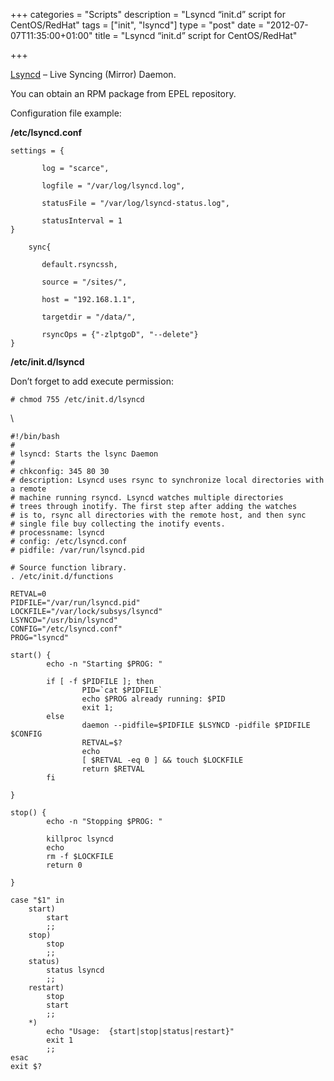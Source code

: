 +++
categories = "Scripts"
description = "Lsyncd “init.d” script for CentOS/RedHat"
tags = ["init", "lsyncd"]
type = "post"
date = "2012-07-07T11:35:00+01:00"
title = "Lsyncd “init.d” script for CentOS/RedHat"

+++

[Lsyncd](https://code.google.com/p/lsyncd/ "Lsyncd") – Live Syncing (Mirror) Daemon.

You can obtain an RPM package from EPEL repository.

Configuration file example:

**/etc/lsyncd.conf**

```
settings = {

       log = "scarce",

       logfile = "/var/log/lsyncd.log",

       statusFile = "/var/log/lsyncd-status.log",

       statusInterval = 1 
}

    sync{

       default.rsyncssh,

       source = "/sites/",

       host = "192.168.1.1",

       targetdir = "/data/",

       rsyncOps = {"-zlptgoD", "--delete"}
}
```

**/etc/init.d/lsyncd**

Don’t forget to add execute permission:

    # chmod 755 /etc/init.d/lsyncd

\

```
#!/bin/bash
#
# lsyncd: Starts the lsync Daemon
#
# chkconfig: 345 80 30
# description: Lsyncd uses rsync to synchronize local directories with a remote
# machine running rsyncd. Lsyncd watches multiple directories
# trees through inotify. The first step after adding the watches
# is to, rsync all directories with the remote host, and then sync
# single file buy collecting the inotify events.
# processname: lsyncd
# config: /etc/lsyncd.conf
# pidfile: /var/run/lsyncd.pid

# Source function library.
. /etc/init.d/functions

RETVAL=0
PIDFILE="/var/run/lsyncd.pid"
LOCKFILE="/var/lock/subsys/lsyncd"
LSYNCD="/usr/bin/lsyncd"
CONFIG="/etc/lsyncd.conf"
PROG="lsyncd"

start() {
        echo -n "Starting $PROG: "

        if [ -f $PIDFILE ]; then
                PID=`cat $PIDFILE`
                echo $PROG already running: $PID
                exit 1;
        else
                daemon --pidfile=$PIDFILE $LSYNCD -pidfile $PIDFILE $CONFIG
                RETVAL=$?
                echo
                [ $RETVAL -eq 0 ] && touch $LOCKFILE
                return $RETVAL
        fi

}

stop() {
        echo -n "Stopping $PROG: "

        killproc lsyncd
        echo
        rm -f $LOCKFILE
        return 0

}

case "$1" in
    start)
        start
        ;;
    stop)
        stop
        ;;
    status)
        status lsyncd
        ;;
    restart)
        stop
        start
        ;;
    *)
        echo "Usage:  {start|stop|status|restart}"
        exit 1
        ;;
esac
exit $?
```
